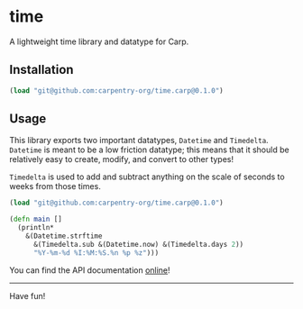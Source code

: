 # time

A lightweight time library and datatype for Carp.

## Installation

```clojure
(load "git@github.com:carpentry-org/time.carp@0.1.0")
```

## Usage

This library exports two important datatypes, `Datetime` and `Timedelta`.
`Datetime` is meant to be a low friction datatype; this means that it should
be relatively easy to create, modify, and convert to other types!

`Timedelta` is used to add and subtract anything on the scale of  seconds to
weeks from those times.

```clojure
(load "git@github.com:carpentry-org/time.carp@0.1.0")

(defn main []
  (println*
    &(Datetime.strftime
      &(Timedelta.sub &(Datetime.now) &(Timedelta.days 2))
      "%Y-%m-%d %I:%M:%S.%n %p %z")))
```

You can find the API documentation [online](https://veitheller.de/time/)!

<hr/>

Have fun!
